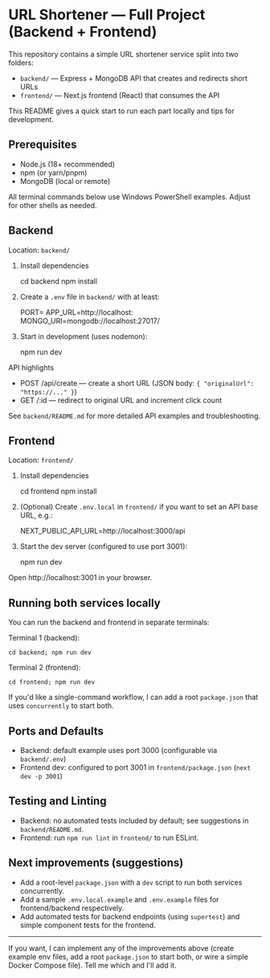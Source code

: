 
# URL Shortener — Full Project (Backend + Frontend)

This repository contains a simple URL shortener service split into two folders:

- `backend/` — Express + MongoDB API that creates and redirects short URLs
- `frontend/` — Next.js frontend (React) that consumes the API

This README gives a quick start to run each part locally and tips for development.

## Prerequisites

- Node.js (18+ recommended)
- npm (or yarn/pnpm)
- MongoDB (local or remote)

All terminal commands below use Windows PowerShell examples. Adjust for other shells as needed.

## Backend

Location: `backend/`

1. Install dependencies

    cd backend
    npm install

2. Create a `.env` file in `backend/` with at least:

    PORT=
    APP_URL=http://localhost:
    MONGO_URI=mongodb://localhost:27017/

3. Start in development (uses nodemon):

    npm run dev

API highlights

- POST /api/create — create a short URL (JSON body: `{ "originalUrl": "https://..." }`)
- GET /:id — redirect to original URL and increment click count

See `backend/README.md` for more detailed API examples and troubleshooting.

## Frontend

Location: `frontend/`

1. Install dependencies

    cd frontend
    npm install

2. (Optional) Create `.env.local` in `frontend/` if you want to set an API base URL, e.g.:

    NEXT_PUBLIC_API_URL=http://localhost:3000/api

3. Start the dev server (configured to use port 3001):

    npm run dev

Open http://localhost:3001 in your browser.

## Running both services locally

You can run the backend and frontend in separate terminals:

Terminal 1 (backend):

    cd backend; npm run dev

Terminal 2 (frontend):

    cd frontend; npm run dev

If you'd like a single-command workflow, I can add a root `package.json` that uses `concurrently` to start both.

## Ports and Defaults

- Backend: default example uses port 3000 (configurable via `backend/.env`)
- Frontend dev: configured to port 3001 in `frontend/package.json` (`next dev -p 3001`)

## Testing and Linting

- Backend: no automated tests included by default; see suggestions in `backend/README.md`.
- Frontend: run `npm run lint` in `frontend/` to run ESLint.

## Next improvements (suggestions)

- Add a root-level `package.json` with a `dev` script to run both services concurrently.
- Add a sample `.env.local.example` and `.env.example` files for frontend/backend respectively.
- Add automated tests for backend endpoints (using `supertest`) and simple component tests for the frontend.

---

If you want, I can implement any of the improvements above (create example env files, add a root `package.json` to start both, or wire a simple Docker Compose file). Tell me which and I'll add it.
